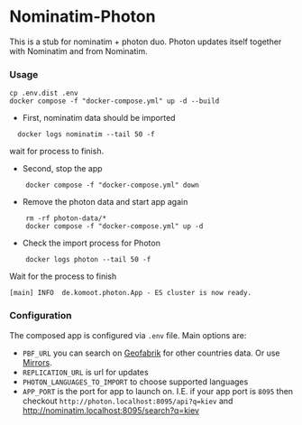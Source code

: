 # Nominatim-Photon

This is a stub for nominatim + photon duo. Photon updates itself together with Nominatim and from Nominatim.

### Usage
```shell 
cp .env.dist .env
docker compose -f "docker-compose.yml" up -d --build
```
- First, nominatim data should be imported
```shell
  docker logs nominatim --tail 50 -f
```
wait for process to finish.

- Second, stop the app
```shell
    docker compose -f "docker-compose.yml" down
```

- Remove the photon data and start app again
```shell
    rm -rf photon-data/*
    docker compose -f "docker-compose.yml" up -d
```

- Check the import process for Photon
```shell
    docker logs photon --tail 50 -f
```

Wait for the process to finish
```
[main] INFO  de.komoot.photon.App - ES cluster is now ready.
```

### Configuration
The composed app is configured via `.env` file. 
Main options are:

- `PBF_URL` you can search on [Geofabrik](https://download.geofabrik.de) for other countries data. Or use [Mirrors](https://wiki.openstreetmap.org/wiki/Planet.osm).
- `REPLICATION_URL` is url for updates
- `PHOTON_LANGUAGES_TO_IMPORT` to choose supported languages
- `APP_PORT` is the port for app to launch on. I.E. if your app port is `8095` then checkout `http://photon.localhost:8095/api?q=kiev` and http://nominatim.localhost:8095/search?q=kiev